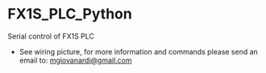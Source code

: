 # FX1S_PLC_Python
Serial control of FX1S PLC

- See wiring picture, for more information and commands please send an email to: mgiovanardi@gmail.com 
